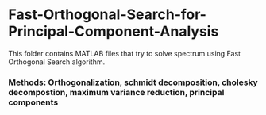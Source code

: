 # Fast-Orthogonal-Search-for-Principal-Component-Analysis

This folder contains MATLAB files that try to solve spectrum using Fast Orthogonal Search algorithm.

### Methods: Orthogonalization, schmidt decomposition, cholesky decompostion, maximum variance reduction, principal components

